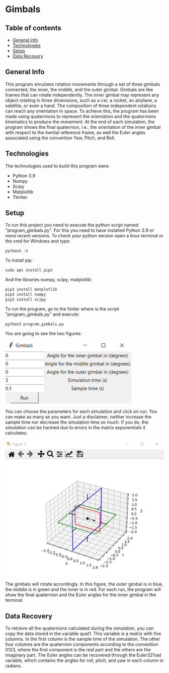 # Gimbals

## Table of contents
* [General info](#general-info)
* [Technologies](#technologies)
* [Setup](#setup)
* [Data Recovery](#data-recovery)

## General Info
 This program simulates rotation movements through a set of three gimbals connected, the inner, the middle, and the outer gimbal. Gimbals are like frames that can rotate independently. The inner gimbal may represent any object rotating in three dimensions, such as a car, a rocket, an airplane, a satellite, or even a hand. The composition of three independent rotations can reach any orientation in space. To achieve this, the program has been made using quaternions to represent the orientation and the quaternions kinematics to produce the movement. At the end of each simulation, the program shows the final quaternion, i.e., the orientation of the inner gimbal with respect to the inertial reference frame, as well the Euler angles associated using the convention Yaw, Pitch, and Roll. 
 ## Technologies
 The technologies used to build this program were:
 * Python 3.9
 * Numpy
 * Scipy
 * Matplotlib
 * Tkinter
 
 ## Setup
 To run this project you need to execute the python script named "program_gimbals.py". For this you need to have installed Python 3.9 or more recent versions. To check your python version open a linux terminal or the cmd for Windows and type:
 ```
 python3 -V
 ```
 To install pip:
 ```
 sudo apt install pip3
```
 And the libraries numpy, scipy, matplotlib:
 ```
 pip3 install matplotlib
 pip3 install numpy
 pip3 install scipy
 ```
 To run the program, go to the folder where is the script "program_gimbals.py" and execute:
 ```
 python3 program_gimbals.py
 ```
 You are going to see the two figures:
 
 
![Data](./images/window.PNG)


You can choose the parameters for each simulation and click on run. You can make as many as you want. Just a disclaimer, neither increase the sample time nor decrease the simulation time so much. If you do, the simulation can be harmed due to errors in the matrix exponentials it calculates. 


![Gimbals system](./images/gimbal.PNG)


The gimbals will rotate accordingly. In this figure, the outer gimbal is in blue, the middle is in green and the inner is in red. For each run, the program will show the final quaternion and the Euler angles for the inner gimbal in the terminal. 

## Data Recovery
To retrieve all the quaternions calculated during the simulation, you can copy the data stored in the variable quat1. This variable is a matrix with five columns. In the first column is the sample time of the simulation. The other four columns are the quaternion components according to the convention 0123, where the first component is the real part and the others are the imaginary part. The Euler angles can be recovered through the Euler321rad variable, which contains the angles for roll, pitch, and yaw in each column in radians.
